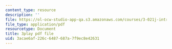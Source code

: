 ```yaml
---
content_type: resource
description: ''
file: https://ol-ocw-studio-app-qa.s3.amazonaws.com/courses/3-021j-introduction-to-modeling-and-simulation-spring-2012/3acae6af226c6487687a7f9ec8e42631_bf5IWKhSWRo.pdf
file_type: application/pdf
resourcetype: Document
title: 3play pdf file
uid: 3acae6af-226c-6487-687a-7f9ec8e42631
---
```

